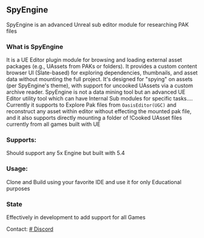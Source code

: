 ## SpyEngine
SpyEngine is an advanced Unreal sub editor module for researching PAK files

### What is SpyEngine
It is a UE Editor plugin module for browsing and loading external asset packages (e.g., UAssets from PAKs or folders). It provides a custom content browser UI (Slate-based) for exploring dependencies, thumbnails, and asset data without mounting the full project. It's designed for "spying" on assets (per SpyEngine's theme), with support for uncooked UAssets via a custom archive reader.
SpyEngine is not a data mining tool but an advanced UE Editor utility tool which can have Internal Sub modules for specific tasks.... Currently it supports to Explore Pak files from `OasisEditor(UGC)` and reconstruct any asset within editor without effecting the mounted pak file, and it also supports directly mounting a folder of !Cooked UAsset files currently from all games built with UE

### Supports:
Should support any 5x Engine but built with 5.4

### Usage:
Clone and Build using your favorite IDE and use it for only Educational purposes

### State
Effectively in development to add support for all Games

Contact: [# Discord](https://discord.gg/uqjmZ5sE2k)
